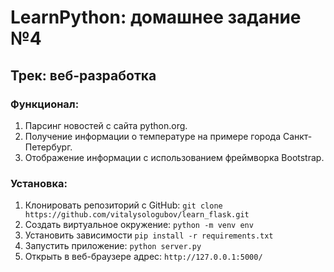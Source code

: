 # LearnPython: домашнее задание №4
## Трек: веб-разработка

### Функционал:
1. Парсинг новостей с сайта python.org.
2. Получение информации о температуре на примере города Санкт-Петербург.
3. Отображение информации с использованием фреймворка Bootstrap.

### Установка:
1. Клонировать репозиторий с GitHub: `git clone https://github.com/vitalysologubov/learn_flask.git`
2. Создать виртуальное окружение: `python -m venv env`
3. Установить зависимости `pip install -r requirements.txt`
4. Запустить приложение: `python server.py`
5. Открыть в веб-браузере адрес: `http://127.0.0.1:5000/`
